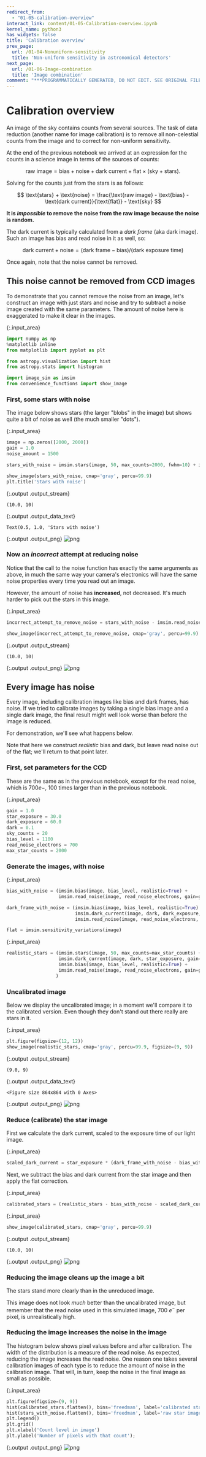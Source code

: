 ```yaml
---
redirect_from:
  - "01-05-calibration-overview"
interact_link: content/01-05-Calibration-overview.ipynb
kernel_name: python3
has_widgets: false
title: 'Calibration overview'
prev_page:
  url: /01-04-Nonuniform-sensitivity
  title: 'Non-uniform sensitivity in astronomical detectors'
next_page:
  url: /01-06-Image-combination
  title: 'Image combination'
comment: "***PROGRAMMATICALLY GENERATED, DO NOT EDIT. SEE ORIGINAL FILES IN /content***"
---
```


# Calibration overview


An image of the sky contains counts from several sources. The task of data reduction (another name for image calibration) is to remove all non-celestial counts from the image and to correct for non-uniform sensitivity.

At the end of the previous notebook we arrived at an expression for the counts in a science image in terms of the sources of counts:

$$
\text{raw image} = \text{bias} + \text{noise} + \text{dark current} + \text{flat} \times (\text{sky} + \text{stars}).
$$

Solving for the counts just from the stars is as follows:

$$
\text{stars} + \text{noise} = \frac{\text{raw image} - \text{bias} - \text{dark current}}{\text{flat}} - \text{sky}
$$

**It is *impossible* to remove the noise from the raw image because the noise is random.**

The dark current is typically calculated from a *dark frame* (aka dark image). Such an image has bias and read noise in it as well, so:

$$
\text{dark current} + \text{noise} = (\text{dark frame} - \text{bias})/(\text{dark exposure time})
$$

Once again, note that the noise cannot be removed.

## This noise cannot be removed from CCD images

To demonstrate that you cannot remove the noise from an image, let's construct an image with just stars and noise and try to subtract a noise image created with the same parameters. The amount of noise here is exaggerated to make it clear in the images.



{:.input_area}
```python
import numpy as np
%matplotlib inline
from matplotlib import pyplot as plt

from astropy.visualization import hist
from astropy.stats import histogram

import image_sim as imsim
from convenience_functions import show_image
```


### First, some stars with noise

The image below shows stars (the larger "blobs" in the image) but shows quite a bit of noise as well (the much smaller "dots").



{:.input_area}
```python
image = np.zeros([2000, 2000])
gain = 1.0
noise_amount = 1500 

stars_with_noise = imsim.stars(image, 50, max_counts=2000, fwhm=10) + imsim.read_noise(image, noise_amount, gain=gain)

show_image(stars_with_noise, cmap='gray', percu=99.9)
plt.title('Stars with noise')
```


{:.output .output_stream}
```
(10.0, 10)

```




{:.output .output_data_text}
```
Text(0.5, 1.0, 'Stars with noise')
```




{:.output .output_png}
![png](images/01-05-Calibration-overview_5_2.png)



### Now an *incorrect* attempt at reducing noise

Notice that the call to the noise function has exactly the same arguments as above, in much the same way your camera's electronics will have the same noise properties every time you read out an image.

However, the amount of noise has **increased**, not decreased. It's much harder to pick out the stars in this image.



{:.input_area}
```python
incorrect_attempt_to_remove_noise = stars_with_noise - imsim.read_noise(image, noise_amount, gain=gain)

show_image(incorrect_attempt_to_remove_noise, cmap='gray', percu=99.9)
```


{:.output .output_stream}
```
(10.0, 10)

```


{:.output .output_png}
![png](images/01-05-Calibration-overview_7_1.png)



## Every image has noise

Every image, including calibration images like bias and dark frames, has noise. If we tried to calibrate images by taking a single bias image and a single dark image, the final result might well look worse than before the image is reduced.

For demonstration, we'll see what happens below.

Note that here we construct *realistic* bias and dark, but leave read noise out of the flat; we'll return to that point later. 

### First, set parameters for the CCD

These are the same as in the previous notebook, except for the read noise, which is 700$e-$, 100 times larger than in the previous notebook.



{:.input_area}
```python
gain = 1.0
star_exposure = 30.0
dark_exposure = 60.0
dark = 0.1
sky_counts = 20
bias_level = 1100
read_noise_electrons = 700
max_star_counts = 2000
```


### Generate the images, with noise



{:.input_area}
```python
bias_with_noise = (imsim.bias(image, bias_level, realistic=True) + 
                   imsim.read_noise(image, read_noise_electrons, gain=gain))

dark_frame_with_noise = (imsim.bias(image, bias_level, realistic=True) + 
                         imsim.dark_current(image, dark, dark_exposure, gain=gain, hot_pixels=True) +
                         imsim.read_noise(image, read_noise_electrons, gain=gain))

flat = imsim.sensitivity_variations(image)
```




{:.input_area}
```python
realistic_stars = (imsim.stars(image, 50, max_counts=max_star_counts) +
                   imsim.dark_current(image, dark, star_exposure, gain=gain, hot_pixels=True) +
                   imsim.bias(image, bias_level, realistic=True) +
                   imsim.read_noise(image, read_noise_electrons, gain=gain)
                  )
```


### Uncalibrated image

Below we display the uncalibrated image; in a moment we'll compare it to the calibrated version. Even though they don't stand out there really are stars in  it.



{:.input_area}
```python
plt.figure(figsize=(12, 12))
show_image(realistic_stars, cmap='gray', percu=99.9, figsize=(9, 9))
```


{:.output .output_stream}
```
(9.0, 9)

```


{:.output .output_data_text}
```
<Figure size 864x864 with 0 Axes>
```



{:.output .output_png}
![png](images/01-05-Calibration-overview_15_2.png)



### Reduce (calibrate) the star image

First we calculate the dark current, scaled to the exposure time of our light image.



{:.input_area}
```python
scaled_dark_current = star_exposure * (dark_frame_with_noise - bias_with_noise) / dark_exposure
```


Next, we subtract the bias and dark current from the star image and then apply the flat correction.



{:.input_area}
```python
calibrated_stars = (realistic_stars - bias_with_noise - scaled_dark_current) / flat
```




{:.input_area}
```python
show_image(calibrated_stars, cmap='gray', percu=99.9)
```


{:.output .output_stream}
```
(10.0, 10)

```


{:.output .output_png}
![png](images/01-05-Calibration-overview_20_1.png)



### Reducing the image cleans up the image a bit

The stars stand more clearly than in the unreduced image.

This image does not look *much* better than the uncalibrated image, but remember that the read noise used in this simulated image, 700 $e^-$ per pixel, is unrealistically high. 

### Reducing the image increases the noise in the image

The histogram below shows pixel values before and after calibration. The width of the distribution is a measure of the read noise. As expected, reducing the image increases the read noise. One reason one takes several calibration images of each type is to reduce the amount of noise in the calibration image. That will, in turn, keep the noise in the final image as small as possible.



{:.input_area}
```python
plt.figure(figsize=(9, 9))
hist(calibrated_stars.flatten(), bins='freedman', label='calibrated star image', alpha=0.5)
hist(stars_with_noise.flatten(), bins='freedman', label='raw star image', alpha=0.5)
plt.legend()
plt.grid()
plt.xlabel('Count level in image')
plt.ylabel('Number of pixels with that count');
```



{:.output .output_png}
![png](images/01-05-Calibration-overview_23_0.png)


